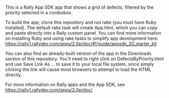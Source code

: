 This is a Rally App SDK app that shows a grid of defects, filtered by the priority selected in a combobox.

To build the app, clone this repository and run rake (you must have Ruby installed).  The default rake task will create App.html, which you can copy and paste directly into a Rally custom panel.  You can find more information on installing Ruby and using rake tasks to simplify app development here: https://rally1.rallydev.com/apps/2.0p/doc/#!/guide/appsdk_20_starter_kit

You can also find an already-built version of the app in the Downloads section of this repository.  You'll need to right click on DefectsByPriority.html and use Save Link As ... to save it to your local file system, since simply clicking the link will cause most browsers to attempt to load the HTML directly. 

For more information on Rally apps and the App SDK, see https://rally1.rallydev.com/apps/2.0p/doc/
